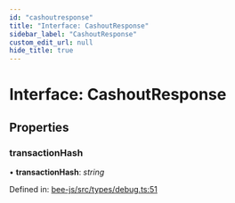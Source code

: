 ```yaml
---
id: "cashoutresponse"
title: "Interface: CashoutResponse"
sidebar_label: "CashoutResponse"
custom_edit_url: null
hide_title: true
---
```


# Interface: CashoutResponse

## Properties

### transactionHash

• **transactionHash**: *string*

Defined in: [bee-js/src/types/debug.ts:51](https://github.com/ethersphere/bee-js/blob/ce4d3fa/src/types/debug.ts#L51)
